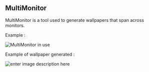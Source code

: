 

MultiMonitor
------------

MultiMonitor is a tool used to generate wallpapers that span across monitors.

Example :

![MultiMonitor in use](https://i.gyazo.com/f7237369607844ebc1c767673557eeb8.png)

Example of wallpaper generated : 

![enter image description here](https://i.gyazo.com/227f4e813384d83944db5074e5c8becb.png)
